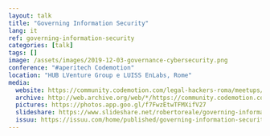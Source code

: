 ```yaml
---
layout: talk
title: "Governing Information Security"
lang: it
ref: governing-information-security
categories: [talk]
tags: []
image: /assets/images/2019-12-03-governance-cybersecurity.png
conference: "#aperitech Codemotion"
location: "HUB LVenture Group e LUISS EnLabs, Rome"
media:
  website: https://community.codemotion.com/legal-hackers-roma/meetups/meetup-aperitech-roma-di-dicembre-di-legal-hackers-roma
  archive: http://web.archive.org/web/*/https://community.codemotion.com/legal-hackers-roma/meetups/meetup-aperitech-roma-di-dicembre-di-legal-hackers-roma
  pictures: https://photos.app.goo.gl/f7FwzEtwTFMXifV27
  slideshare: https://www.slideshare.net/robertoreale/governing-information-security
  issuu: https://issuu.com/home/published/governing-information-security-20191203.pptx
---
```

